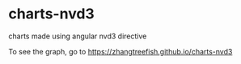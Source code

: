 # charts-nvd3
charts made using angular nvd3 directive
 
 To see the graph, go to https://zhangtreefish.github.io/charts-nvd3
